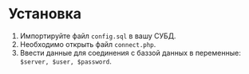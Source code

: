 # Установка

1. Импортируйте файл `config.sql` в вашу СУБД.
2. Необходимо  открыть файл `connect.php`.
3. Ввести данные для соединения с баззой данных в переменные: `$server, $user, $password`.
